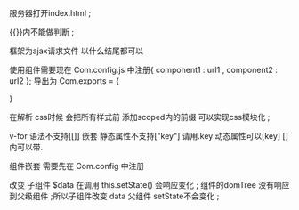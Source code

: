 服务器打开index.html ;

{{}}内不能做判断 ;

框架为ajax请求文件 以什么结尾都可以 

使用组件需要现在 Com.config.js 中注册{
	component1 : url1 ,
	component2 : url2
}; 
导出为 Com.exports = {
	
}

<style scoped="#someId"> ... </style>
在解析 css时候 会把所有样式前 添加scoped内的前缀 可以实现css模块化 ;

v-for 语法不支持[[]] 嵌套 静态属性不支持["key"] 请用.key 动态属性可以[key]
[]内可以带.

组件嵌套 需要先在 Com.config 中注册

改变 子组件 $data 在调用 this.setState() 会响应变化 ;
组件的domTree 没有响应到父级组件 ;所以子组件改变 data 父组件 setState不会变化 ;
